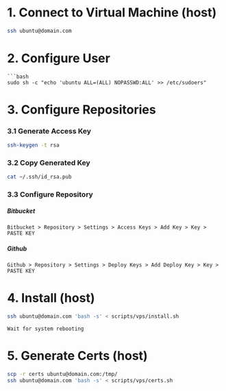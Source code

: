 # 1. Connect to Virtual Machine (host)

```bash
ssh ubuntu@domain.com
```

# 2. Configure User

```
```bash
sudo sh -c "echo 'ubuntu ALL=(ALL) NOPASSWD:ALL' >> /etc/sudoers"
```

# 3. Configure Repositories

### 3.1 Generate Access Key

```bash
ssh-keygen -t rsa
```

### 3.2 Copy Generated Key

```bash
cat ~/.ssh/id_rsa.pub
```

### 3.3 Configure Repository

##### Bitbucket

```Bitbucket > Repository > Settings > Access Keys > Add Key > Key > PASTE KEY```

##### Github

```Github > Repository > Settings > Deploy Keys > Add Deploy Key > Key > PASTE KEY```

# 4. Install (host)

```bash
ssh ubuntu@domain.com 'bash -s' < scripts/vps/install.sh
```

```Wait for system rebooting```

# 5. Generate Certs (host)

```bash
scp -r certs ubuntu@domain.com:/tmp/
ssh ubuntu@domain.com 'bash -s' < scripts/vps/certs.sh
```
